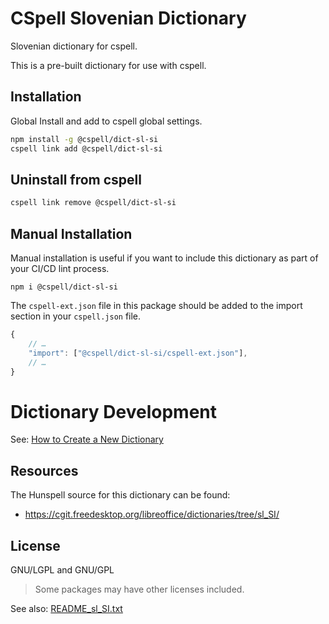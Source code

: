 # CSpell Slovenian Dictionary

Slovenian dictionary for cspell.

This is a pre-built dictionary for use with cspell.

## Installation

Global Install and add to cspell global settings.

```sh
npm install -g @cspell/dict-sl-si
cspell link add @cspell/dict-sl-si
```

## Uninstall from cspell

```sh
cspell link remove @cspell/dict-sl-si
```

## Manual Installation

Manual installation is useful if you want to include this dictionary as part of your CI/CD lint process.

```
npm i @cspell/dict-sl-si
```

The `cspell-ext.json` file in this package should be added to the import section in your `cspell.json` file.

```javascript
{
    // …
    "import": ["@cspell/dict-sl-si/cspell-ext.json"],
    // …
}
```

# Dictionary Development

See: [How to Create a New Dictionary](https://github.com/streetsidesoftware/cspell-dicts#how-to-create-a-new-dictionary)

## Resources

The Hunspell source for this dictionary can be found:

- https://cgit.freedesktop.org/libreoffice/dictionaries/tree/sl_SI/

## License

GNU/LGPL and GNU/GPL

> Some packages may have other licenses included.

See also: [README_sl_SI.txt](./src/README_sl_SI.txt)
